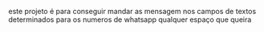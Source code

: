 este projeto é para conseguir mandar as mensagem nos campos de textos determinados para os numeros de whatsapp
qualquer espaço que queira 
